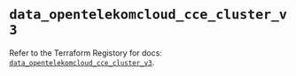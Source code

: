 # `data_opentelekomcloud_cce_cluster_v3`

Refer to the Terraform Registory for docs: [`data_opentelekomcloud_cce_cluster_v3`](https://registry.terraform.io/providers/opentelekomcloud/opentelekomcloud/1.35.7/docs/data-sources/cce_cluster_v3).
